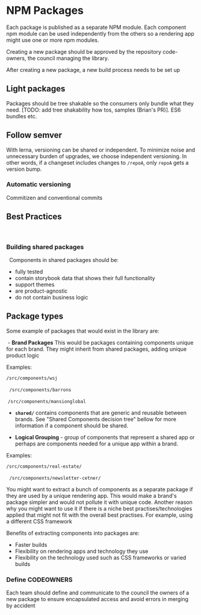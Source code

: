 # NPM Packages

Each package is published as a separate NPM module. Each component npm module can be used independently from the others so a rendering app might use one or more npm modules. 

Creating a new package should be approved by the repository code-owners, the council managing the library.

After creating a new package, a new build process needs to be set up

## Light packages


Packages should be tree shakable so the consumers only bundle what they need.
[TODO: add tree shakability how tos, samples (Brian's PR)]. ES6 bundles etc.

## Follow semver

With lerna, versioning can be shared or independent. To minimize noise and unnecessary burden of upgrades, we choose independent versioning. In other words, if a changeset includes changes to `/repoA`, only `repoA` gets a version bump.

### Automatic versioning

Commitizen and conventional commits

## Best Practices
 
### Building shared packages
 
Components in shared packages should be:

- fully tested  
- contain storybook data that shows their full functionality
- support themes
- are product-agnostic
- do not contain business logic

## Package types
Some example of packages that would exist in the library are:

 - **Brand Packages** This would be packages containing components unique for each brand. They might inherit from shared packages, adding unique product logic

Examples:

  `/src/components/wsj` 

  `/src/components/barrons`

  `/src/components/mansionglobal`

- **`shared/`** contains components that are generic and reusable between brands. See "Shared Components decision tree" bellow for more information if a component should be shared.

- **Logical Grouping** - group of components that represent a shared app or perhaps are components needed for a unique app within a brand. 

Examples:

  `/src/components/real-estate/`

  `/src/components/newsletter-cetner/`

You might want to extract a bunch of components as a separate package if they are used by a unique rendering app. This would make a brand's package simpler and would not pollute it with unique code.
Another reason why you might want to use it if there is a niche best practises/technologies applied that might not fit with the overall best practises. For example, using a different CSS framework

Benefits of extracting components into packages are:

- Faster builds
- Flexibility on rendering apps and technology they use
- Flexibility on the technology used such as CSS frameworks or varied builds 

### Define CODEOWNERS

Each team should define and communicate to the council the owners of a new package to ensure encapsulated access and avoid errors in merging by accident 
